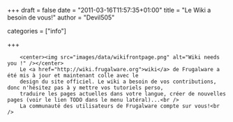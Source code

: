 
+++
draft = false
date = "2011-03-16T11:57:35+01:00"
title = "Le Wiki a besoin de vous!"
author = "Devil505"

categories = ["info"]

+++

        <center><img src="images/data/wikifrontpage.png" alt="Wiki needs you !" /></center>
        Le <a href="http://wiki.frugalware.org">wiki</a> de Frugalware a été mis à jour et maintenant colle avec le
        design du site officiel. Le wiki a besoin de vos contributions, donc n'hésitez pas à y mettre vos tutoriels perso,
        traduire les pages actuelles dans votre langue, créer de nouvelles pages (voir le lien TODO dans le menu latéral)...<br />
        La communauté des utilisateurs de Frugalware compte sur vous!<br />
